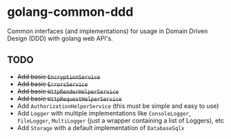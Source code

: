 # golang-common-ddd
Common interfaces (and implementations) for usage in Domain Driven Design (DDD) with golang web API's.

## TODO
- ~~Add basic `EncryptionService`~~
- ~~Add basic `ErrorsService`~~
- ~~Add basic `HttpRenderHelperService`~~
- ~~Add basic `HttpRequestHelperService`~~
- Add `AuthorizationHelperService` (this must be simple and easy to use)
- Add `Logger` with multiple implementations like `ConsoleLogger`, `FileLogger`, `MultiLogger` (just a wrapper containing a list of Loggers), etc
- Add `Storage` with a default implementation of `DatabaseSqlx`